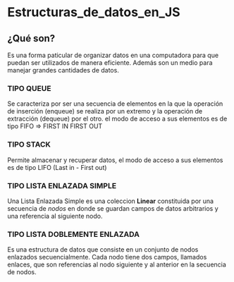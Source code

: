 # Estructuras_de_datos_en_JS

## ¿Qué son?
Es una forma paticular de organizar datos en una computadora para que puedan ser utilizados de manera eficiente. Además son un medio para manejar grandes cantidades de datos.

### TIPO QUEUE
Se caracteriza por ser una secuencia de elementos en la que la operación de inserción (enqueue) se realiza por un extremo y la operación de extracción (dequeue) por el otro.
el modo de acceso a sus elementos es de tipo FIFO => FIRST IN FIRST OUT

### TIPO STACK 
Permite almacenar y recuperar datos, el modo de acceso a sus elementos es de tipo LIFO (Last in - First out)

### TIPO LISTA ENLAZADA SIMPLE
Una Lista Enlazada Simple es una coleccion **Linear** constituida por una secuencia de *nodos* en donde se guardan campos de datos arbitrarios y una referencia al siguiente nodo.

### TIPO LISTA DOBLEMENTE ENLAZADA
Es una estructura de datos que consiste en un conjunto de nodos enlazados secuencialmente. Cada nodo tiene dos campos, llamados enlaces, que son referencias al nodo siguiente y al anterior en la secuencia de nodos.
